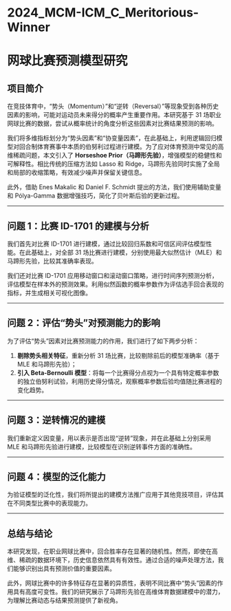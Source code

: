 # 2024_MCM-ICM_C_Meritorious-Winner


# 网球比赛预测模型研究

## 项目简介

在竞技体育中，“势头（Momentum）”和“逆转（Reversal）”等现象受到各种历史因素的影响，可能对运动员未来得分的概率产生重要作用。本研究基于 31 场职业网球比赛的数据，尝试从概率统计的角度分析这些因素对比赛结果预测的影响。

我们将多维指标划分为“势头因素”和“协变量因素”，在此基础上，利用逻辑回归模型对回合制体育赛事中本质的伯努利过程进行建模。为了应对体育预测中常见的高维稀疏问题，本文引入了 **Horseshoe Prior（马蹄形先验）**，增强模型的稳健性和可解释性。相比传统的压缩方法如 Lasso 和 Ridge，马蹄形先验同时实施了全局和局部的收缩策略，有效减少噪声并保留关键信息。

此外，借助 Enes Makalic 和 Daniel F. Schmidt 提出的方法，我们使用辅助变量和 Pólya-Gamma 数据增强技巧，简化了贝叶斯后验的更新过程。

---

## 问题 1：比赛 ID-1701 的建模与分析

我们首先对比赛 ID-1701 进行建模，通过比较回归系数和可信区间评估模型性能。在此基础上，对全部 31 场比赛进行建模，分别使用最大似然估计（MLE）和马蹄形先验，比较其准确率表现。

我们还对比赛 ID-1701 应用移动窗口和滚动窗口策略，进行时间序列预测分析，评估模型在样本外的预测效果。利用似然函数的概率参数作为评估选手回合表现的指标，并生成相关可视化图像。

---

## 问题 2：评估“势头”对预测能力的影响

为了评估“势头”因素对比赛预测能力的作用，我们进行了如下两步分析：

1. **剔除势头相关特征**，重新分析 31 场比赛，比较剔除前后的模型准确率（基于 MLE 和马蹄形先验）；
2. **引入 Beta-Bernoulli 模型**：将每一个比赛得分点视为一个具有特定概率参数的独立伯努利试验，利用历史得分情况，观察概率参数后验均值随比赛进程的变化趋势。

---

## 问题 3：逆转情况的建模

我们重新定义因变量，用以表示是否出现“逆转”现象，并在此基础上分别采用 MLE 和马蹄形先验进行建模，比较模型在识别逆转事件方面的准确性。

---

## 问题 4：模型的泛化能力

为验证模型的泛化性，我们将所提出的建模方法推广应用于其他竞技项目，评估其在不同类型比赛中的表现能力。

---

## 总结与结论

本研究发现，在职业网球比赛中，回合胜率存在显著的随机性。然而，即使在高维、稀疏的数据环境下，历史信息依然具有有效性。通过合适的噪声处理方法，我们能够识别出具有预测价值的重要因素。

此外，网球比赛中的许多特征存在显著的异质性，表明不同比赛中“势头”因素的作用具有高度可变性。我们的研究展示了马蹄形先验在高维体育数据建模中的潜力，为理解比赛动态与结果预测提供了新视角。
